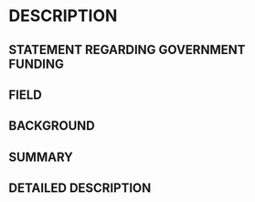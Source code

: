 # DESCRIPTION

## STATEMENT REGARDING GOVERNMENT FUNDING

## FIELD

## BACKGROUND

## SUMMARY

## DETAILED DESCRIPTION

